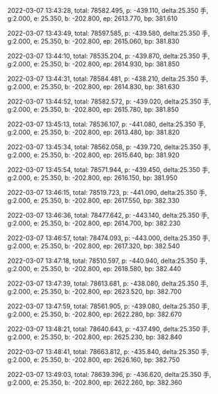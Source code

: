 2022-03-07 13:43:28, total: 78582.495, p: -439.110, delta:25.350 手, g:2.000, e: 25.350, b: -202.800, ep: 2613.770, bp: 381.610

2022-03-07 13:43:49, total: 78597.585, p: -439.580, delta:25.350 手, g:2.000, e: 25.350, b: -202.800, ep: 2615.060, bp: 381.830

2022-03-07 13:44:10, total: 78535.204, p: -439.870, delta:25.350 手, g:2.000, e: 25.350, b: -202.800, ep: 2614.930, bp: 381.850

2022-03-07 13:44:31, total: 78584.481, p: -438.210, delta:25.350 手, g:2.000, e: 25.350, b: -202.800, ep: 2614.830, bp: 381.630

2022-03-07 13:44:52, total: 78582.572, p: -439.020, delta:25.350 手, g:2.000, e: 25.350, b: -202.800, ep: 2615.780, bp: 381.850

2022-03-07 13:45:13, total: 78536.107, p: -441.080, delta:25.350 手, g:2.000, e: 25.350, b: -202.800, ep: 2613.480, bp: 381.820

2022-03-07 13:45:34, total: 78562.058, p: -439.720, delta:25.350 手, g:2.000, e: 25.350, b: -202.800, ep: 2615.640, bp: 381.920

2022-03-07 13:45:54, total: 78571.944, p: -439.450, delta:25.350 手, g:2.000, e: 25.350, b: -202.800, ep: 2616.150, bp: 381.950

2022-03-07 13:46:15, total: 78519.723, p: -441.090, delta:25.350 手, g:2.000, e: 25.350, b: -202.800, ep: 2617.550, bp: 382.330

2022-03-07 13:46:36, total: 78477.642, p: -443.140, delta:25.350 手, g:2.000, e: 25.350, b: -202.800, ep: 2614.700, bp: 382.230

2022-03-07 13:46:57, total: 78474.093, p: -443.000, delta:25.350 手, g:2.000, e: 25.350, b: -202.800, ep: 2617.320, bp: 382.540

2022-03-07 13:47:18, total: 78510.597, p: -440.940, delta:25.350 手, g:2.000, e: 25.350, b: -202.800, ep: 2618.580, bp: 382.440

2022-03-07 13:47:39, total: 78613.681, p: -438.080, delta:25.350 手, g:2.000, e: 25.350, b: -202.800, ep: 2623.520, bp: 382.700

2022-03-07 13:47:59, total: 78561.905, p: -439.080, delta:25.350 手, g:2.000, e: 25.350, b: -202.800, ep: 2622.280, bp: 382.670

2022-03-07 13:48:21, total: 78640.643, p: -437.490, delta:25.350 手, g:2.000, e: 25.350, b: -202.800, ep: 2625.230, bp: 382.840

2022-03-07 13:48:41, total: 78663.812, p: -435.840, delta:25.350 手, g:2.000, e: 25.350, b: -202.800, ep: 2626.160, bp: 382.750

2022-03-07 13:49:03, total: 78639.396, p: -436.620, delta:25.350 手, g:2.000, e: 25.350, b: -202.800, ep: 2622.260, bp: 382.360